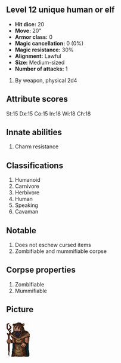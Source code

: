 ## Level 12 unique human or elf
- **Hit dice:** 20
- **Move:** 20"
- **Armor class:** 0
- **Magic cancellation:** 0 (0%)
- **Magic resistance:** 30%
- **Alignment:** Lawful
- **Size:** Medium-sized
- **Number of attacks:** 1
1. By weapon, physical 2d4
## Attribute scores
St:15 Dx:15 Co:15 In:18 Wi:18 Ch:18
## Innate abilities
1. Charm resistance
## Classifications
1. Humanoid
2. Carnivore
3. Herbivore
4. Human
5. Speaking
6. Cavaman
## Notable
1. Does not eschew cursed items
2. Zombifiable and mummifiable corpse
## Corpse properties
1. Zombifiable
2. Mummifiable
## Picture
![Shaman Karnov](https://github.com/hyvanmielenpelit/GnollHackTileSet/blob/main/Monsters/shaman_karnov/shaman_karnov.png)
